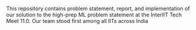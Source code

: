 This repository contains problem statement, report, and implementation of our solution to the high-prep ML problem statement at the InterIIT Tech Meet 11.0. Our team stood first among all IITs across India
